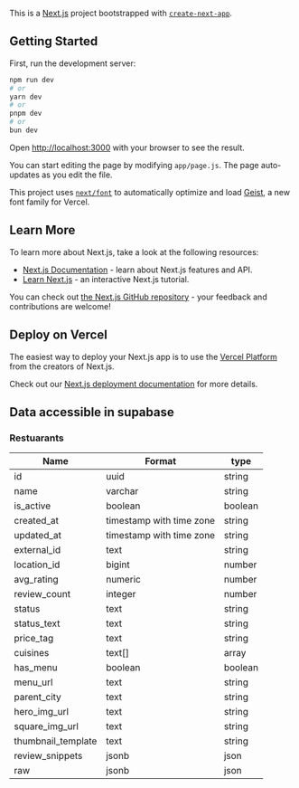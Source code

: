 This is a [Next.js](https://nextjs.org) project bootstrapped with [`create-next-app`](https://github.com/vercel/next.js/tree/canary/packages/create-next-app).

## Getting Started

First, run the development server:

```bash
npm run dev
# or
yarn dev
# or
pnpm dev
# or
bun dev
```

Open [http://localhost:3000](http://localhost:3000) with your browser to see the result.

You can start editing the page by modifying `app/page.js`. The page auto-updates as you edit the file.

This project uses [`next/font`](https://nextjs.org/docs/app/building-your-application/optimizing/fonts) to automatically optimize and load [Geist](https://vercel.com/font), a new font family for Vercel.

## Learn More

To learn more about Next.js, take a look at the following resources:

- [Next.js Documentation](https://nextjs.org/docs) - learn about Next.js features and API.
- [Learn Next.js](https://nextjs.org/learn) - an interactive Next.js tutorial.

You can check out [the Next.js GitHub repository](https://github.com/vercel/next.js) - your feedback and contributions are welcome!

## Deploy on Vercel

The easiest way to deploy your Next.js app is to use the [Vercel Platform](https://vercel.com/new?utm_medium=default-template&filter=next.js&utm_source=create-next-app&utm_campaign=create-next-app-readme) from the creators of Next.js.

Check out our [Next.js deployment documentation](https://nextjs.org/docs/app/building-your-application/deploying) for more details.


## Data accessible in supabase
### Restuarants
| Name | Format | type |
|---| ---| --- |
| id | uuid | string |
| name | varchar | string |
| is_active | boolean | boolean |
| created_at | timestamp with time zone | string | 
| updated_at | timestamp with time zone | string |
| external_id | text | string |
| location_id | bigint | number |
| avg_rating | numeric | number |
| review_count | integer | number |
| status | text | string |
| status_text | text | string |
| price_tag | text | string |
| cuisines | text[] | array |
| has_menu | boolean | boolean |
| menu_url | text | string |
| parent_city | text | string |
| hero_img_url | text | string |
| square_img_url | text | string |
| thumbnail_template | text | string |
| review_snippets | jsonb | json |
| raw | jsonb | json |